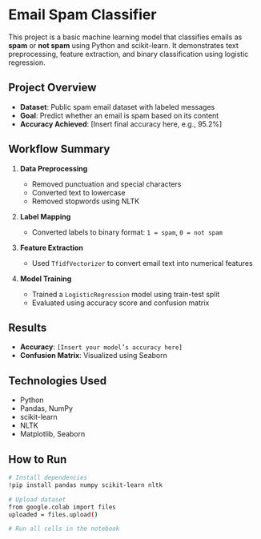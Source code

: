 # Email Spam Classifier

This project is a basic machine learning model that classifies emails as **spam** or **not spam** using Python and scikit-learn. It demonstrates text preprocessing, feature extraction, and binary classification using logistic regression.

## Project Overview

- **Dataset**: Public spam email dataset with labeled messages
- **Goal**: Predict whether an email is spam based on its content
- **Accuracy Achieved**: [Insert final accuracy here, e.g., 95.2%]

## Workflow Summary

1. **Data Preprocessing**
   - Removed punctuation and special characters
   - Converted text to lowercase
   - Removed stopwords using NLTK

2. **Label Mapping**
   - Converted labels to binary format: `1 = spam`, `0 = not spam`

3. **Feature Extraction**
   - Used `TfidfVectorizer` to convert email text into numerical features

4. **Model Training**
   - Trained a `LogisticRegression` model using train-test split
   - Evaluated using accuracy score and confusion matrix

## Results

- **Accuracy**: `[Insert your model’s accuracy here]`
- **Confusion Matrix**: Visualized using Seaborn

## Technologies Used

- Python
- Pandas, NumPy
- scikit-learn
- NLTK
- Matplotlib, Seaborn

## How to Run

```bash
# Install dependencies
!pip install pandas numpy scikit-learn nltk

# Upload dataset
from google.colab import files
uploaded = files.upload()

# Run all cells in the notebook

